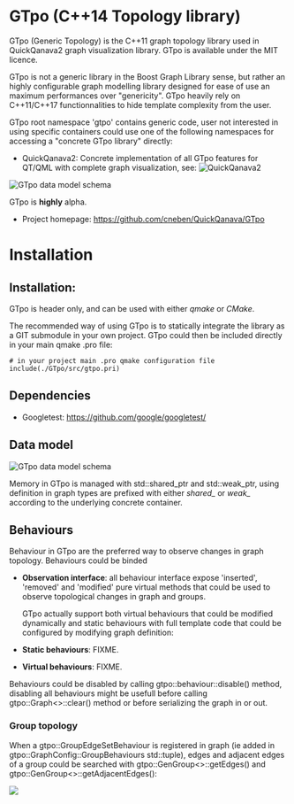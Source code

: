 GTpo  (C++14 Topology library)
===========================

GTpo (Generic Topology) is the C++11 graph topology library used in QuickQanava2 graph visualization library. GTpo is available under the 
MIT licence.

GTpo is not a generic library in the Boost Graph Library sense, but rather an highly configurable graph modelling library designed for
ease of use an maximum performances over "genericity". GTpo heavily rely on C++11/C++17 functionnalities to hide template complexity from the user. 

GTpo root namespace 'gtpo' contains generic code, user not interested in using specific containers could use one of the following namespaces for accessing a 
"concrete GTpo library" directly:
    
* QuickQanava2: Concrete implementation of all GTpo features for QT/QML with complete graph visualization, see: ![QuickQanava2](https://github.com/cneben/QuickQanava)

![GTpo data model schema](https://github.com/cneben/QuickQanava/blob/develop/GTpo/doc/gtpo-datamodel.png)

GTpo is **highly** alpha.

+ Project homepage: https://github.com/cneben/QuickQanava/GTpo

# Installation

## Installation:

GTpo is header only, and can be used with either _qmake_ or _CMake_.

The recommended way of using GTpo is to statically integrate the library as a GIT submodule in your own project. GTpo could then be included directly in your main
qmake .pro file:

~~~~~~~~~~~~~{.cpp}
# in your project main .pro qmake configuration file
include(./GTpo/src/gtpo.pri)
~~~~~~~~~~~~~

## Dependencies

* Googletest: https://github.com/google/googletest/ 

Data model
------------------

![GTpo data model schema](https://github.com/cneben/QuickQanava/blob/develop/GTpo/doc/gtpo-datamodel.png)

  Memory in GTpo is managed with std::shared_ptr and std::weak_ptr, using definition in graph types are prefixed with either *shared_* or *weak_* according
to the underlying concrete container.

Behaviours
-------------

  Behaviour in GTpo are the preferred way to observe changes in graph topology. Behaviours could be binded 

+ **Observation interface**: all behaviour interface expose 'inserted', 'removed' and 'modified' pure virtual methods that could be used to
 observe topological changes in graph and groups.

   GTpo actually support both virtual behaviours that could be modified dynamically and static behaviours with full template code that could be configured
by modifying graph definition:

+ **Static behaviours**: FIXME.
+ **Virtual behaviours**: FIXME.

 Behaviours could be disabled by calling gtpo::behaviour::disable() method, disabling all behaviours might be usefull before calling gtpo::Graph<>::clear() method or before serializing the graph in or out.
 

### Group topology

When a gtpo::GroupEdgeSetBehaviour is registered in graph (ie added in gtpo::GraphConfig::GroupBehaviours std::tuple), edges and adjacent edges of a group could be searched 
with gtpo::GenGroup<>::getEdges() and gtpo::GenGroup<>::getAdjacentEdges():

![](https://github.com/cneben/QuickQanava/blob/develop/GTpo/doc/gtpo-topo-group_adjacent_edges.png)


